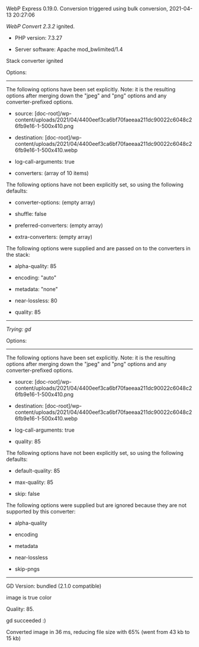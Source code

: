 WebP Express 0.19.0. Conversion triggered using bulk conversion, 2021-04-13 20:27:06

*WebP Convert 2.3.2*  ignited.
- PHP version: 7.3.27
- Server software: Apache mod_bwlimited/1.4

Stack converter ignited

Options:
------------
The following options have been set explicitly. Note: it is the resulting options after merging down the "jpeg" and "png" options and any converter-prefixed options.
- source: [doc-root]/wp-content/uploads/2021/04/4400eef3ca6bf70faeeaa211dc90022c6048c26fb9e16-1-500x410.png
- destination: [doc-root]/wp-content/uploads/2021/04/4400eef3ca6bf70faeeaa211dc90022c6048c26fb9e16-1-500x410.webp
- log-call-arguments: true
- converters: (array of 10 items)

The following options have not been explicitly set, so using the following defaults:
- converter-options: (empty array)
- shuffle: false
- preferred-converters: (empty array)
- extra-converters: (empty array)

The following options were supplied and are passed on to the converters in the stack:
- alpha-quality: 85
- encoding: "auto"
- metadata: "none"
- near-lossless: 80
- quality: 85
------------


*Trying: gd* 

Options:
------------
The following options have been set explicitly. Note: it is the resulting options after merging down the "jpeg" and "png" options and any converter-prefixed options.
- source: [doc-root]/wp-content/uploads/2021/04/4400eef3ca6bf70faeeaa211dc90022c6048c26fb9e16-1-500x410.png
- destination: [doc-root]/wp-content/uploads/2021/04/4400eef3ca6bf70faeeaa211dc90022c6048c26fb9e16-1-500x410.webp
- log-call-arguments: true
- quality: 85

The following options have not been explicitly set, so using the following defaults:
- default-quality: 85
- max-quality: 85
- skip: false

The following options were supplied but are ignored because they are not supported by this converter:
- alpha-quality
- encoding
- metadata
- near-lossless
- skip-pngs
------------

GD Version: bundled (2.1.0 compatible)
image is true color
Quality: 85. 
gd succeeded :)

Converted image in 36 ms, reducing file size with 65% (went from 43 kb to 15 kb)
